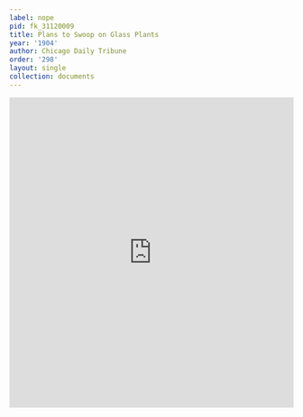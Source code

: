 ```yaml
---
label: nope
pid: fk_31120009
title: Plans to Swoop on Glass Plants
year: '1904'
author: Chicago Daily Tribune
order: '298'
layout: single
collection: documents
---
```

<iframe src="https://northwestern.app.box.com/embed/s/zz1m6eqfxtz8iy453hayo09952aqnp2y?sortColumn=date&view=list" width="100%" height="550" frameborder="0" allowfullscreen webkitallowfullscreen msallowfullscreen></iframe>
